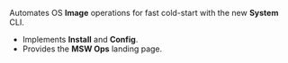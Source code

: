 Automates OS **Image** operations for fast cold-start with the new **System**
CLI.

- Implements **Install** and **Config**.
- Provides the **MSW Ops** landing page.